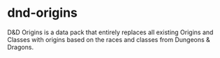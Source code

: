 # dnd-origins
D&amp;D Origins is a data pack that entirely replaces all existing Origins and Classes with origins based on the races and classes from Dungeons &amp; Dragons.
